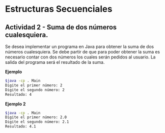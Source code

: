 # Estructuras Secuenciales

## Actividad 2 - Suma de dos números cualesquiera.

Se desea implementar un programa en Java para obtener la suma de dos números cualesquiera. Se debe partir de que para poder obtener la suma es necesario contar con dos números los cuales serán pedidos al usuario. La salida del programa será el resultado de la suma.


**Ejemplo**
```Bash
$java -cp . Main
Digite el primer número: 2
Digite el segundo número: 2
Resultado: 4
```

**Ejemplo 2**
```Bash
$java -cp . Main
Digite el primer número: 2.0
Digite el segundo número: 2.1
Resultado: 4.1
```

